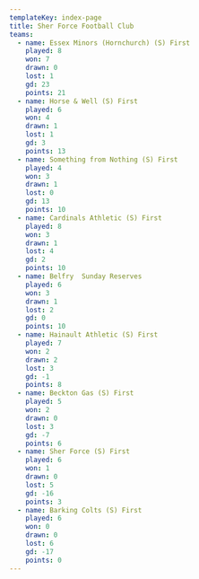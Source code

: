 ```yaml
---
templateKey: index-page
title: Sher Force Football Club
teams:
  - name: Essex Minors (Hornchurch) (S) First
    played: 8
    won: 7
    drawn: 0
    lost: 1
    gd: 23
    points: 21
  - name: Horse & Well (S) First
    played: 6
    won: 4
    drawn: 1
    lost: 1
    gd: 3
    points: 13
  - name: Something from Nothing (S) First
    played: 4
    won: 3
    drawn: 1
    lost: 0
    gd: 13
    points: 10
  - name: Cardinals Athletic (S) First
    played: 8
    won: 3
    drawn: 1
    lost: 4
    gd: 2
    points: 10
  - name: Belfry  Sunday Reserves
    played: 6
    won: 3
    drawn: 1
    lost: 2
    gd: 0
    points: 10
  - name: Hainault Athletic (S) First
    played: 7
    won: 2
    drawn: 2
    lost: 3
    gd: -1
    points: 8
  - name: Beckton Gas (S) First
    played: 5
    won: 2
    drawn: 0
    lost: 3
    gd: -7
    points: 6
  - name: Sher Force (S) First
    played: 6
    won: 1
    drawn: 0
    lost: 5
    gd: -16
    points: 3
  - name: Barking Colts (S) First
    played: 6
    won: 0
    drawn: 0
    lost: 6
    gd: -17
    points: 0
---
```

